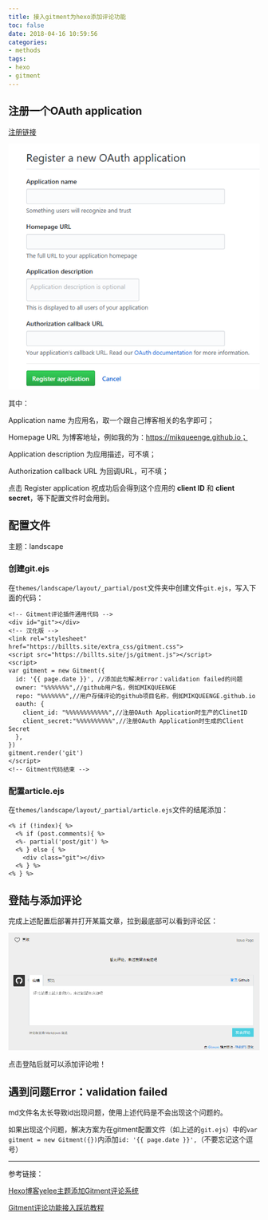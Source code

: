 ```yaml
---
title: 接入gitment为hexo添加评论功能
toc: false
date: 2018-04-16 10:59:56
categories:
- methods
tags:
- hexo
- gitment
---
```


## 注册一个OAuth application 

[注册链接](https://github.com/settings/applications/new)

<!-- more -->

![](/images/Capture3.PNG)

其中：

Application name 为应用名，取一个跟自己博客相关的名字即可；

Homepage URL 为博客地址，例如我的为：https://mikqueenge.github.io；

Application description 为应用描述，可不填；

Authorization callback URL 为回调URL，可不填；



点击 Register application 祝成功后会得到这个应用的 **client ID** 和 **client secret**，等下配置文件时会用到。



## 配置文件 

主题：landscape

### 创建git.ejs

在`themes/landscape/layout/_partial/post`文件夹中创建文件`git.ejs`，写入下面的代码：

```ejs
<!-- Gitment评论插件通用代码 -->
<div id="git"></div>
<!-- 汉化版 -->
<link rel="stylesheet" href="https://billts.site/extra_css/gitment.css">
<script src="https://billts.site/js/gitment.js"></script>
<script>
var gitment = new Gitment({
  id: '{{ page.date }}', //添加此句解决Error：validation failed的问题
  owner: "%%%%%%%",//github用户名，例如MIKQUEENGE
  repo: "%%%%%%%",//用户存储评论的github项目名称，例如MIKQUEENGE.github.io
  oauth: {
    client_id: "%%%%%%%%%%%%",//注册OAuth Application时生产的ClinetID
    client_secret:"%%%%%%%%%%",//注册OAuth Application时生成的Client Secret
  },
})
gitment.render('git')
</script>
<!-- Gitment代码结束 -->
```

### 配置article.ejs

在`themes/landscape/layout/_partial/article.ejs`文件的结尾添加：

```ejs
<% if (!index){ %>
  <% if (post.comments){ %>
  <%- partial('post/git') %>
  <% } else { %>
    <div class="git"></div>
  <% } %>
<% } %>
```

## 登陆与添加评论

完成上述配置后部署并打开某篇文章，拉到最底部可以看到评论区：

![](/images/Capture4.PNG)

点击登陆后就可以添加评论啦！

## 遇到问题Error：validation failed

md文件名太长导致id出现问题，使用上述代码是不会出现这个问题的。

如果出现这个问题，解决方案为在gitment配置文件（如上述的`git.ejs`）中的`var gitment = new Gitment({})`内添加`id: '{{ page.date }}',`（不要忘记这个逗号）



---

参考链接：

[Hexo博客yelee主题添加Gitment评论系统 ](https://blog.csdn.net/stven_king/article/details/78357753)

[Gitment评论功能接入踩坑教程](http://ihtc.cc/2018/02/25/2018-02-25%20_Gitment评论功能接入踩坑教程/)